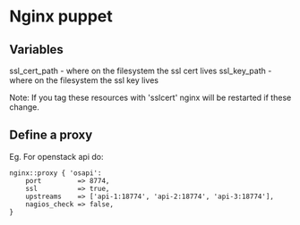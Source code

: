 Nginx puppet
============


Variables
---------
ssl_cert_path - where on the filesystem the ssl cert lives
ssl_key_path  - where on the filesystem the ssl key lives

Note: If you tag these resources with 'sslcert' nginx will be restarted if these change.


Define a proxy
--------------

Eg. For openstack api do:


    nginx::proxy { 'osapi':
        port         => 8774,
        ssl          => true,
        upstreams    => ['api-1:18774', 'api-2:18774', 'api-3:18774'],
        nagios_check => false,
    }





